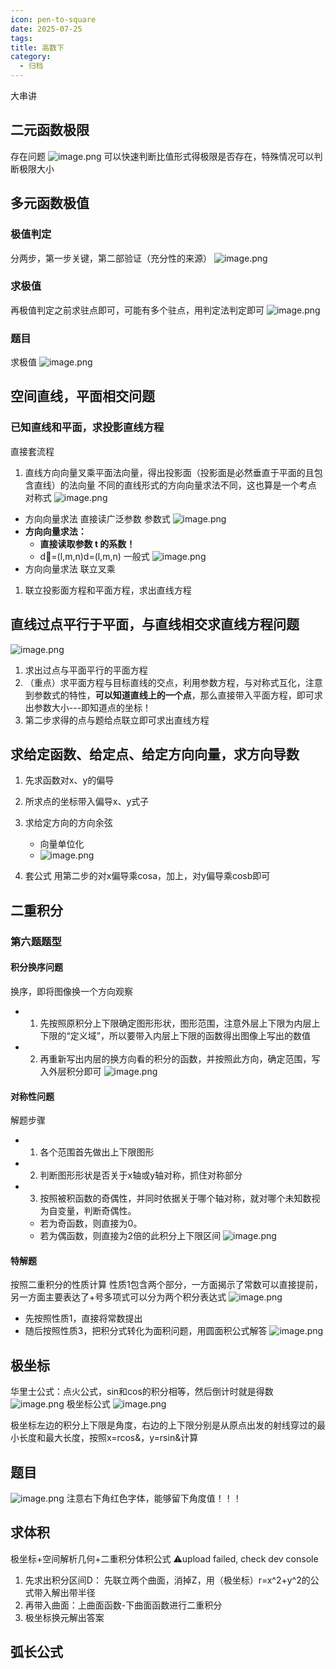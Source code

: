 ```yaml
---
icon: pen-to-square
date: 2025-07-25
tags: 
title: 高数下
category:
  - 归档
---
```

大串讲
## 二元函数极限
存在问题
![image.png](https://cdn.jsdelivr.net/gh/fakeppa/blog-img/20250729144543.png)
可以快速判断比值形式得极限是否存在，特殊情况可以判断极限大小
## 多元函数极值
### 极值判定
分两步，第一步关键，第二部验证（充分性的来源）
![image.png](https://cdn.jsdelivr.net/gh/fakeppa/blog-img/20250729165427.png)
### 求极值
再极值判定之前求驻点即可，可能有多个驻点，用判定法判定即可
![image.png](https://cdn.jsdelivr.net/gh/fakeppa/blog-img/20250729165815.png)

### 题目
求极值
![image.png](https://cdn.jsdelivr.net/gh/fakeppa/blog-img/20250729150527.png)

## 空间直线，平面相交问题
### 已知直线和平面，求投影直线方程
直接套流程
1. 直线方向向量叉乘平面法向量，得出投影面（投影面是必然垂直于平面的且包含直线）的法向量
不同的直线形式的方向向量求法不同，这也算是一个考点
对称式
![image.png](https://cdn.jsdelivr.net/gh/fakeppa/blog-img/20250802001720.png)
- 方向向量求法
	直接读广泛参数
参数式
![image.png](https://cdn.jsdelivr.net/gh/fakeppa/blog-img/20250802001805.png)
- **方向向量求法：**
    - **直接读取参数 t 的系数！**
    - d⃗=(l,m,n)d=(l,m,n)
一般式
![image.png](https://cdn.jsdelivr.net/gh/fakeppa/blog-img/20250802001823.png)
- 方向向量求法
	联立叉乘
1. 联立投影面方程和平面方程，求出直线方程
## 直线过点平行于平面，与直线相交求直线方程问题
![image.png](https://cdn.jsdelivr.net/gh/fakeppa/blog-img/20250802003740.png)

1. 求出过点与平面平行的平面方程
2. （重点）求平面方程与目标直线的交点，利用参数方程，与对称式互化，注意到参数式的特性，**可以知道直线上的一个点**，那么直接带入平面方程，即可求出参数大小---即知道点的坐标！
3. 第二步求得的点与题给点联立即可求出直线方程

## 求给定函数、给定点、给定方向向量，求方向导数
1. 先求函数对x、y的偏导
2. 所求点的坐标带入偏导x、y式子
3. 求给定方向的方向余弦
	- 向量单位化
	- ![image.png](https://cdn.jsdelivr.net/gh/fakeppa/blog-img/20250802193604.png)

4. 套公式
	用第二步的对x偏导乘cosa，加上，对y偏导乘cosb即可

## 二重积分 
### 第六题题型
#### 积分换序问题
换序，即将图像换一个方向观察
- 1. 先按照原积分上下限确定图形形状，图形范围，注意外层上下限为内层上下限的“定义域”，所以要带入内层上下限的函数得出图像上写出的数值
- 2. 再重新写出内层的换方向看的积分的函数，并按照此方向，确定范围，写入外层积分即可
![image.png](https://cdn.jsdelivr.net/gh/fakeppa/blog-img/20250806193609.png)
#### 对称性问题
解题步骤
- 1. 各个范围首先做出上下限图形
- 2. 判断图形形状是否关于x轴或y轴对称，抓住对称部分
- 3. 按照被积函数的奇偶性，并同时依据关于哪个轴对称，就对哪个未知数视为自变量，判断奇偶性。
	- 若为奇函数，则直接为0。
	- 若为偶函数，则直接为2倍的此积分上下限区间
![image.png](https://cdn.jsdelivr.net/gh/fakeppa/blog-img/20250807131152.png)

#### 特解题
按照二重积分的性质计算
性质1包含两个部分，一方面揭示了常数可以直接提前，另一方面主要表达了+号多项式可以分为两个积分表达式
![image.png](https://cdn.jsdelivr.net/gh/fakeppa/blog-img/20250807132323.png)
- 先按照性质1，直接将常数提出
- 随后按照性质3，把积分式转化为面积问题，用圆面积公式解答
![image.png](https://cdn.jsdelivr.net/gh/fakeppa/blog-img/20250807132230.png)

## 极坐标
华里士公式：点火公式，sin和cos的积分相等，然后倒计时就是得数
![image.png](https://cdn.jsdelivr.net/gh/fakeppa/blog-img/20250811210026.png)
极坐标公式
![image.png](https://cdn.jsdelivr.net/gh/fakeppa/blog-img/20250811213517.png)

极坐标左边的积分上下限是角度，右边的上下限分别是从原点出发的射线穿过的最小长度和最大长度，按照x=rcos&，y=rsin&计算

## 题目
![image.png](https://cdn.jsdelivr.net/gh/fakeppa/blog-img/20250811221345.png)
注意右下角红色字体，能够留下角度值！！！

## 求体积
极坐标+空间解析几何+二重积分体积公式
⚠️upload failed, check dev console
1. 先求出积分区间D：
	先联立两个曲面，消掉Z，用（极坐标）r=x^2+y^2的公式带入解出带半径
2. 再带入曲面：上曲面函数-下曲面函数进行二重积分
3. 极坐标换元解出答案


## 弧长公式
